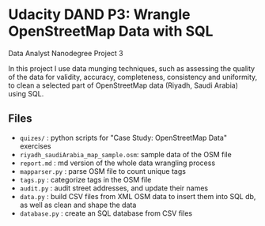 # Udacity DAND P3: Wrangle OpenStreetMap Data with SQL
Data Analyst Nanodegree Project 3


In this project I use data munging techniques, such as assessing the quality of the data for validity, accuracy, completeness, consistency and uniformity, to clean a selected part of OpenStreetMap data (Riyadh, Saudi Arabia) using SQL.


## Files
* `quizes/` : python scripts for "Case Study: OpenStreetMap Data" exercises
* `riyadh_saudiArabia_map_sample.osm`: sample data of the OSM file
* `report.md` : md version of the whole data wrangling process
* `mapparser.py` : parse OSM file to count unique tags
* `tags.py` : categorize tags in the OSM file
* `audit.py` : audit street addresses, and update their names
* `data.py` : build CSV files from XML OSM data to insert them into SQL db, as well as clean and shape the data
* `database.py` : create an SQL database from CSV files
